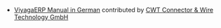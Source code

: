 - [ViyagaERP Manual in German](http://viyaga.com/docs/user/manual/de/) contributed by [CWT Connector & Wire Technology GmbH](http://www.cwt-assembly.com/)
